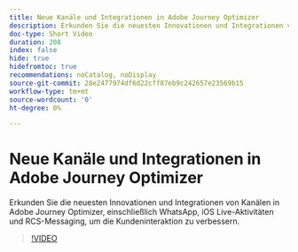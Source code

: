 ```yaml
---
title: Neue Kanäle und Integrationen in Adobe Journey Optimizer
description: Erkunden Sie die neuesten Innovationen und Integrationen von Kanälen in Adobe Journey Optimizer, einschließlich WhatsApp, iOS Live-Aktivitäten und RCS-Messaging, um die Kundeninteraktion zu verbessern.
doc-type: Short Video
duration: 208
index: false
hide: true
hidefromtoc: true
recommendations: noCatalog, noDisplay
source-git-commit: 28e2477974df6d22cff87eb9c242657e23569b15
workflow-type: tm+mt
source-wordcount: '0'
ht-degree: 0%

---
```



# Neue Kanäle und Integrationen in Adobe Journey Optimizer

Erkunden Sie die neuesten Innovationen und Integrationen von Kanälen in Adobe Journey Optimizer, einschließlich WhatsApp, iOS Live-Aktivitäten und RCS-Messaging, um die Kundeninteraktion zu verbessern.

<!-- 62_S520_3442520_207_new-channels-and-integrations-in-adobe-journey-optimizer -->
>[!VIDEO](https://video.tv.adobe.com/v/3460351/?learn=on&enablevpops=true&captions=ger)
